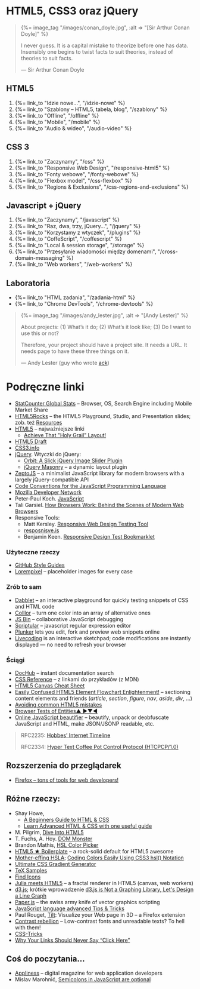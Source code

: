 # HTML5, CSS3 oraz jQuery

<blockquote>
 {%= image_tag "/images/conan_doyle.jpg", :alt => "[Sir Arthur Conan Doyle]" %}
 <p>
   I never guess. It is a capital mistake to theorize before one has
   data. Insensibly one begins to twist facts to suit theories, instead
   of theories to suit facts.
 </p>
 <p class="author">— Sir Arthur Conan Doyle</p>
</blockquote>


## HTML5

1. {%= link_to "Idzie nowe…", "/idzie-nowe" %}
1. {%= link_to "Szablony – HTML5, tabela, blog", "/szablony" %}
1. {%= link_to "Offline", "/offline" %}
1. {%= link_to "Mobile", "/mobile" %}
1. {%= link_to "Audio & wideo", "/audio-video" %}


## CSS 3

1. {%= link_to "Zaczynamy", "/css" %}
1. {%= link_to "Responsive Web Design", "/responsive-html5" %}
1. {%= link_to "Fonty webowe", "/fonty-webowe" %}
1. {%= link_to "Flexbox model", "/css-flexbox" %}
1. {%= link_to "Regions & Exclusions", "/css-regions-and-exclusions" %}


## Javascript + jQuery

1. {%= link_to "Zaczynamy", "/javascript" %}
1. {%= link_to "Raz, dwa, trzy, jQuery…", "/jquery" %}
1. {%= link_to "Korzystamy z wtyczek", "/plugins" %}
1. {%= link_to "CoffeScript", "/coffescript" %}
1. {%= link_to "Local & session storage", "/storage" %}
1. {%= link_to "Przesyłanie wiadomości między domenami", "/cross-domain-messaging" %}
1. {%= link_to "Web workers", "/web-workers" %}

<!--

## Cała reszta

TODO: atrybuty *-data*
TODO: tabele, układy wielołamowe, *rounded corners*, *shadows*
TODO: canvas, svg ([Raphaël—JavaScript Library](http://raphaeljs.com/)), drag & drop,
events: [keys](http://jsbin.com/azaha4).
TODO: Websockets, geolokacja, preserving history (zob. https://github.com/)

-->

## Laboratoria

*  {%= link_to "HTML zadania", "/zadania-html" %}
*  {%= link_to "Chrome DevTools", "/chrome-devtools" %}


<blockquote>
 {%= image_tag "/images/andy_lester.jpg", :alt => "[Andy Lester]" %}
 <p>About projects:
    (1) What’s it do;
    (2) What’s it look like;
    (3) Do I want to use this or not?
 </p>
 <p>
  Therefore, your project should have a project site. It needs a URL.
  It needs page to have these three things on it.
 </p>
 <p class="author">— Andy Lester (guy who wrote <a href="http://betterthangrep.com/">ack</a>)</p>
</blockquote>

# Podręczne linki

* [StatCounter Global Stats](http://gs.statcounter.com/) –
  Browser, OS, Search Engine including Mobile Market Share
* [HTML5Rocks](http://www.html5rocks.com/) – the HTML5 Playground, Studio, and Presentation slides;
  zob. też [Resources](http://www.html5rocks.com/resources.html5)
* [HTML5](http://html5.org/) – najważniejsze linki
  - [Achieve That "Holy Grail" Layout!](http://www.htmlfivecan.com/#10)
* [HTML5 Draft](http://www.whatwg.org/specs/web-apps/current-work/multipage/)
* [CSS3.info](http://www.css3.info/)
* [jQuery](http://jquery.com/). Wtyczki do jQuery:
  * [Orbit: A Slick jQuery Image Slider Plugin](http://www.zurb.com/playground/orbit-jquery-image-slider)
  * [jQuery Masonry](http://masonry.desandro.com/) – a dynamic layout plugin
* [ZeptoJS](http://zeptojs.com/) – a minimalist JavaScript library for modern
  browsers with a largely jQuery-compatible API
* [Code Conventions for the JavaScript Programming Language](http://javascript.crockford.com/code.html)
* [Mozilla Developer Network](https://developer.mozilla.org/en-US/)
* Peter-Paul Koch. [JavaScript](http://www.quirksmode.org/js/contents.html)
* Tali Garsiel.
  [How Browsers Work: Behind the Scenes of Modern Web Browsers](http://www.html5rocks.com/en/tutorials/internals/howbrowserswork/)
* Responsive Tools:
  - Matt Kersley. [Responsive Web Design Testing Tool](http://mattkersley.com/responsive/)
  - [resposnisve.is](http://responsive.is/)
  - Benjamin Keen. [Responsive Design Test Bookmarklet](http://www.benjaminkeen.com/misc/bricss/)


### Użyteczne rzeczy

* [GitHub Style Guides](https://github.com/styleguide/)
* [Lorempixel](http://lorempixel.com/) – placeholder images for every case


### Zrób to sam

* [Dabblet](http://dabblet.com/) – an interactive playground
  for quickly testing snippets of CSS and HTML code
* [Colllor](http://colllor.com/) – turn one color into an array of alternative ones
* [JS Bin](http://jsbin.com/) – collaborative JavaScript debugging
* [Scriptular](http://scriptular.com/) – javascript regular expression editor
* [Plunker](http://plnkr.co/) lets you edit, fork and preview web snippets online
* [Livecoding](http://livecoding.io/) is an interactive sketchpad;
  code modifications are instantly displayed — no need to refresh your browser


### Ściągi

* [DocHub](http://dochub.io/) – instant documentation search
* [CSS Reference](https://developer.mozilla.org/en/CSS_Reference) – z linkami do przykładów (z MDN)
* [HTML5 Canvas Cheat Sheet](http://simon.html5.org/dump/html5-canvas-cheat-sheet.html)
* [Easily Confused HTML5 Element Flowchart Enlightenment!](http://html5doctor.com/wp-content/uploads/HTML5Doctor-sectioning-flowchart.pdf) – sectioning content elements and friends (*article*, *section*, *figure*, *nav*, *aside*, *div*, …)
* [Avoiding common HTML5 mistakes](http://html5doctor.com/avoiding-common-html5-mistakes/)
* [Browser Tests of Entities▲ ▶▼◀](http://www.santagata.us/characters/CharacterEntities.html)
* [Online JavaScript beautifier](http://jsbeautifier.org/) – beautify, unpack or deobfuscate JavaScript and HTML,
  make JSON/JSONP readable, etc.



<blockquote>
<p>RFC2235:
  <a href="http://www.faqs.org/rfcs/rfc2235.html">Hobbes’ Internet Timeline</a>
</p>
<p>RFC2334:
  <a href="http://www.faqs.org/rfcs/rfc2324.html">Hyper Text Coffee Pot Control Protocol (HTCPCP/1.0)</a>
</p>
</blockquote>

## Rozszerzenia do przeglądarek

* [Firefox – tons of tools for web developers!](http://hacks.mozilla.org/2011/11/firefox-tons-of-tools-for-web-developers/)


## Różne rzeczy:

* Shay Howe,
  - [A Beginners Guide to HTML & CSS](http://learn.shayhowe.com/html-css/terminology-syntax-intro/)
  - [Learn Advanced HTML & CSS with one useful guide](http://learn.shayhowe.com/advanced-html-css/)
* M. Pilgrim,
  [Dive Into HTML5](http://diveintohtml5.info/)
* T. Fuchs, A. Hoy.
  [DOM Monster](http://mir.aculo.us/dom-monster/)
* Brandon Mathis, [HSL Color Picker](http://hslpicker.com/)
* [HTML5 ★ Boilerplate](http://html5boilerplate.com/) – a rock-solid default for HTML5 awesome
* [Mother-effing HSLA](http://mothereffinghsl.com/);
  [Coding Colors Easily Using CSS3 hsl() Notation](http://www.useragentman.com/blog/2010/08/28/coding-colors-easily-using-css3-hsl-notation/)
* [Ultimate CSS Gradient Generator](http://www.colorzilla.com/gradient-editor/)
* [TeX Samples](http://www.mathjax.org/demos/tex-samples/)
* [Find Icons](http://findicons.com/search/html#ajax)
* [Julia meets HTML5](http://googleresearch.blogspot.com/2011/01/julia-meets-html-5.html) –
  a fractal renderer in HTML5 (canvas, web workers)
* [d3.js](http://mbostock.github.com/d3/); krótkie wprowadzenie
  [d3.js is Not a Graphing Library, Let's Design a Line Graph](http://dealloc.me/2011/06/24/d3-is-not-a-graphing-library.html)
* [Paper.js](http://paperjs.org/about/) – the swiss army knife of vector graphics scripting
* [JavaScript language advanced Tips & Tricks](http://code.google.com/p/jslibs/wiki/JavascriptTips)
* Paul Rouget,
  [Tilt](http://hacks.mozilla.org/2011/07/tilt-visualize-your-web-page-in-3d/):
  Visualize your Web page in 3D – a Firefox extension
* [Contrast rebellion](http://contrastrebellion.com/) –
  Low-contrast fonts and unreadable texts? To hell with them!
* [CSS-Tricks](http://css-tricks.com)
* [Why Your Links Should Never Say “Click Here”](http://uxmovement.com/content/why-your-links-should-never-say-click-here/)


## Coś do poczytania…

* [Appliness](http://www.appliness.com/) – digital magazine for web application developers
* Mislav Marohnić,
  [Semicolons in JavaScript are optional](http://mislav.uniqpath.com/2010/05/semicolons/)
